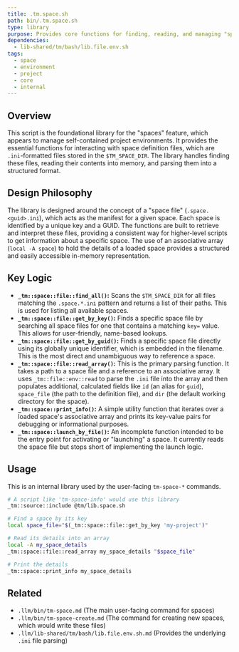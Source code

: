 ```yaml
---
title: .tm.space.sh
path: bin/.tm.space.sh
type: library
purpose: Provides core functions for finding, reading, and managing "space" configurations.
dependencies:
  - lib-shared/tm/bash/lib.file.env.sh
tags:
  - space
  - environment
  - project
  - core
  - internal
---
```


## Overview
This script is the foundational library for the "spaces" feature, which appears to manage self-contained project environments. It provides the essential functions for interacting with space definition files, which are `.ini`-formatted files stored in the `$TM_SPACE_DIR`. The library handles finding these files, reading their contents into memory, and parsing them into a structured format.

## Design Philosophy
The library is designed around the concept of a "space file" (`.space.<guid>.ini`), which acts as the manifest for a given space. Each space is identified by a unique key and a GUID. The functions are built to retrieve and interpret these files, providing a consistent way for higher-level scripts to get information about a specific space. The use of an associative array (`local -A space`) to hold the details of a loaded space provides a structured and easily accessible in-memory representation.

## Key Logic
-   **`_tm::space::file::find_all()`:** Scans the `$TM_SPACE_DIR` for all files matching the `.space.*.ini` pattern and returns a list of their paths. This is used for listing all available spaces.
-   **`_tm::space::file::get_by_key()`:** Finds a specific space file by searching all space files for one that contains a matching `key=` value. This allows for user-friendly, name-based lookups.
-   **`_tm::space::file::get_by_guid()`:** Finds a specific space file directly using its globally unique identifier, which is embedded in the filename. This is the most direct and unambiguous way to reference a space.
-   **`_tm::space::file::read_array()`:** This is the primary parsing function. It takes a path to a space file and a reference to an associative array. It uses `_tm::file::env::read` to parse the `.ini` file into the array and then populates additional, calculated fields like `id` (an alias for `guid`), `space_file` (the path to the definition file), and `dir` (the default working directory for the space).
-   **`_tm::space::print_info()`:** A simple utility function that iterates over a loaded space's associative array and prints its key-value pairs for debugging or informational purposes.
-   **`_tm::space::launch_by_file()`:** An incomplete function intended to be the entry point for activating or "launching" a space. It currently reads the space file but stops short of implementing the launch logic.

## Usage
This is an internal library used by the user-facing `tm-space-*` commands.

```bash
# A script like 'tm-space-info' would use this library
_tm::source::include @tm/lib.space.sh

# Find a space by its key
local space_file="$(_tm::space::file::get_by_key 'my-project')"

# Read its details into an array
local -A my_space_details
_tm::space::file::read_array my_space_details "$space_file"

# Print the details
_tm::space::print_info my_space_details
```

## Related
-   `.llm/bin/tm-space.md` (The main user-facing command for spaces)
-   `.llm/bin/tm-space-create.md` (The command for creating new spaces, which would write these files)
-   `.llm/lib-shared/tm/bash/lib.file.env.sh.md` (Provides the underlying `.ini` file parsing)